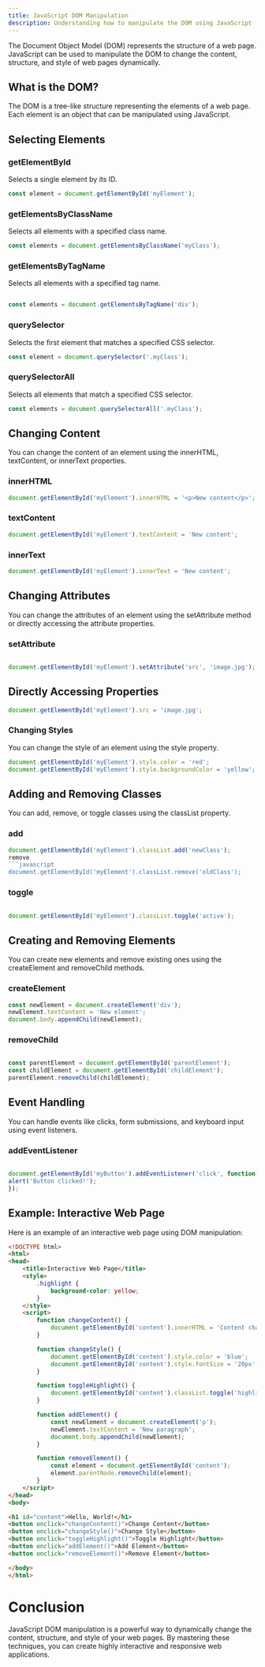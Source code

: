 ```yaml
---
title: JavaScript DOM Manipulation
description: Understanding how to manipulate the DOM using JavaScript
---
```



The Document Object Model (DOM) represents the structure of a web page. JavaScript can be used to manipulate the DOM to change the content, structure, and style of web pages dynamically.

## What is the DOM?

The DOM is a tree-like structure representing the elements of a web page. Each element is an object that can be manipulated using JavaScript.

## Selecting Elements

### getElementById

Selects a single element by its ID.

```javascript
const element = document.getElementById('myElement');
```

### getElementsByClassName
Selects all elements with a specified class name.

```javascript
const elements = document.getElementsByClassName('myClass');
```
### getElementsByTagName
Selects all elements with a specified tag name.

```javascript

const elements = document.getElementsByTagName('div');
```

### querySelector
Selects the first element that matches a specified CSS selector.

```javascript
const element = document.querySelector('.myClass');
```

### querySelectorAll
Selects all elements that match a specified CSS selector.

```javascript
const elements = document.querySelectorAll('.myClass');
```
## Changing Content
You can change the content of an element using the innerHTML, textContent, or innerText properties.

### innerHTML
```javascript
document.getElementById('myElement').innerHTML = '<p>New content</p>';
```
### textContent
```javascript
document.getElementById('myElement').textContent = 'New content';
```
### innerText
```javascript
document.getElementById('myElement').innerText = 'New content';
```

## Changing Attributes
You can change the attributes of an element using the setAttribute method or directly accessing the attribute properties.

### setAttribute
```javascript

document.getElementById('myElement').setAttribute('src', 'image.jpg');
```
## Directly Accessing Properties
```javascript
document.getElementById('myElement').src = 'image.jpg';
```
### Changing Styles
You can change the style of an element using the style property.

```javascript
document.getElementById('myElement').style.color = 'red';
document.getElementById('myElement').style.backgroundColor = 'yellow';
```
## Adding and Removing Classes
You can add, remove, or toggle classes using the classList property.

### add
```javascript
document.getElementById('myElement').classList.add('newClass');
remove
```javascript
document.getElementById('myElement').classList.remove('oldClass');
```
### toggle
```javascript

document.getElementById('myElement').classList.toggle('active');
```
## Creating and Removing Elements
You can create new elements and remove existing ones using the createElement and removeChild methods.

### createElement
```javascript
const newElement = document.createElement('div');
newElement.textContent = 'New element';
document.body.appendChild(newElement);
```
### removeChild

```javascript

const parentElement = document.getElementById('parentElement');
const childElement = document.getElementById('childElement');
parentElement.removeChild(childElement);
```
## Event Handling
You can handle events like clicks, form submissions, and keyboard input using event listeners.

### addEventListener
```javascript

document.getElementById('myButton').addEventListener('click', function() {
alert('Button clicked!');
});
```
## Example: Interactive Web Page
Here is an example of an interactive web page using DOM manipulation:

```html
<!DOCTYPE html>
<html>
<head>
    <title>Interactive Web Page</title>
    <style>
        .highlight {
            background-color: yellow;
        }
    </style>
    <script>
        function changeContent() {
            document.getElementById('content').innerHTML = 'Content changed!';
        }

        function changeStyle() {
            document.getElementById('content').style.color = 'blue';
            document.getElementById('content').style.fontSize = '20px';
        }

        function toggleHighlight() {
            document.getElementById('content').classList.toggle('highlight');
        }

        function addElement() {
            const newElement = document.createElement('p');
            newElement.textContent = 'New paragraph';
            document.body.appendChild(newElement);
        }

        function removeElement() {
            const element = document.getElementById('content');
            element.parentNode.removeChild(element);
        }
    </script>
</head>
<body>

<h1 id="content">Hello, World!</h1>
<button onclick="changeContent()">Change Content</button>
<button onclick="changeStyle()">Change Style</button>
<button onclick="toggleHighlight()">Toggle Highlight</button>
<button onclick="addElement()">Add Element</button>
<button onclick="removeElement()">Remove Element</button>

</body>
</html>
```
# Conclusion
JavaScript DOM manipulation is a powerful way to dynamically change the content, structure, and style of your web pages. By mastering these techniques, you can create highly interactive and responsive web applications.